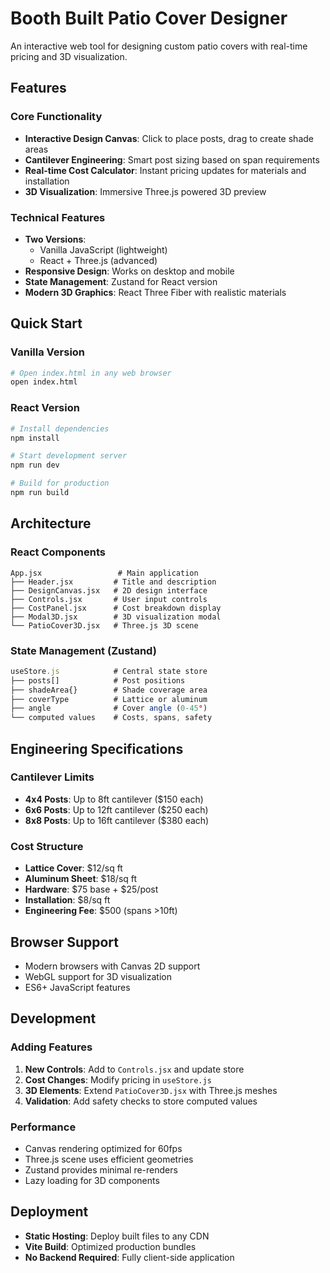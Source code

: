 # Booth Built Patio Cover Designer

An interactive web tool for designing custom patio covers with real-time pricing and 3D visualization.

## Features

### Core Functionality
- **Interactive Design Canvas**: Click to place posts, drag to create shade areas
- **Cantilever Engineering**: Smart post sizing based on span requirements
- **Real-time Cost Calculator**: Instant pricing updates for materials and installation
- **3D Visualization**: Immersive Three.js powered 3D preview

### Technical Features
- **Two Versions**: 
  - Vanilla JavaScript (lightweight)
  - React + Three.js (advanced)
- **Responsive Design**: Works on desktop and mobile
- **State Management**: Zustand for React version
- **Modern 3D Graphics**: React Three Fiber with realistic materials

## Quick Start

### Vanilla Version
```bash
# Open index.html in any web browser
open index.html
```

### React Version
```bash
# Install dependencies
npm install

# Start development server
npm run dev

# Build for production
npm run build
```

## Architecture

### React Components
```
App.jsx                 # Main application
├── Header.jsx         # Title and description
├── DesignCanvas.jsx   # 2D design interface
├── Controls.jsx       # User input controls
├── CostPanel.jsx      # Cost breakdown display
├── Modal3D.jsx        # 3D visualization modal
└── PatioCover3D.jsx   # Three.js 3D scene
```

### State Management (Zustand)
```javascript
useStore.js            # Central state store
├── posts[]            # Post positions
├── shadeArea{}        # Shade coverage area
├── coverType          # Lattice or aluminum
├── angle              # Cover angle (0-45°)
└── computed values    # Costs, spans, safety
```

## Engineering Specifications

### Cantilever Limits
- **4x4 Posts**: Up to 8ft cantilever ($150 each)
- **6x6 Posts**: Up to 12ft cantilever ($250 each)  
- **8x8 Posts**: Up to 16ft cantilever ($380 each)

### Cost Structure
- **Lattice Cover**: $12/sq ft
- **Aluminum Sheet**: $18/sq ft
- **Hardware**: $75 base + $25/post
- **Installation**: $8/sq ft
- **Engineering Fee**: $500 (spans >10ft)

## Browser Support
- Modern browsers with Canvas 2D support
- WebGL support for 3D visualization
- ES6+ JavaScript features

## Development

### Adding Features
1. **New Controls**: Add to `Controls.jsx` and update store
2. **Cost Changes**: Modify pricing in `useStore.js`
3. **3D Elements**: Extend `PatioCover3D.jsx` with Three.js meshes
4. **Validation**: Add safety checks to store computed values

### Performance
- Canvas rendering optimized for 60fps
- Three.js scene uses efficient geometries
- Zustand provides minimal re-renders
- Lazy loading for 3D components

## Deployment
- **Static Hosting**: Deploy built files to any CDN
- **Vite Build**: Optimized production bundles
- **No Backend Required**: Fully client-side application